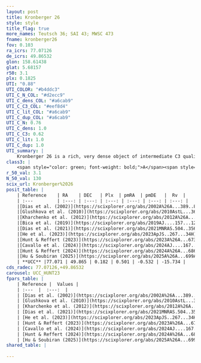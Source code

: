 ```yaml
---
layout: post
title: Kronberger 26
style: style
title_flag: true
more_names: Teutsch 36; SAI 43; MWSC 473
fname: kronberger26
fov: 0.103
ra_icrs: 77.07126
de_icrs: 49.86532
glon: 158.61438
glat: 5.68157
r50: 3.1
plx: 0.1825
UTI: "0.88"
UTI_COLOR: "#b4ddc3"
UTI_C_N_COL: "#d2ecc9"
UTI_C_dens_COL: "#a6cab9"
UTI_C_C3_COL: "#eef8d4"
UTI_C_lit_COL: "#a6cab9"
UTI_C_dup_COL: "#a6cab9"
UTI_C_N: 0.76
UTI_C_dens: 1.0
UTI_C_C3: 0.62
UTI_C_lit: 1.0
UTI_C_dup: 1.0
UTI_summary: |
    Kronberger 26 is a rich, very dense object of intermediate C3 quality. It is very well-studied in the literature.
class3: |
    <span style="color: green; font-weight: bold;">A</span><span style="color: red; font-weight: bold;">C</span>
r_50_val: 3.1
N_50_val: 130
scix_url: Kronberger%2026
posit_table: |
    | Reference    | RA    | DEC   | Plx  | pmRA  | pmDE   |  Rv  |
    | :---         | :---: | :---: | :---: | :---: | :---: | :---: |
    |[Dias et al. (2002)](https://scixplorer.org/abs/2002A%26A...389..871D) | 77.071 | 49.869 | -- | 0.04 | -2.72 | -- |
    |[Glushkova et al. (2010)](https://scixplorer.org/abs/2010AstL...36...75G) | 77.069 | 49.869 | -- | -- | -- | -- |
    |[Kharchenko et al. (2012)](https://scixplorer.org/abs/2012A%26A...543A.156K) | 77.067 | 49.873 | -- | 0.04 | -2.72 | -- |
    |[Bica et al. (2019)](https://scixplorer.org/abs/2019AJ....157...12B) | 77.077 | 49.871 | -- | -- | -- | -- |
    |[Dias et al. (2021)](https://scixplorer.org/abs/2021MNRAS.504..356D) | 77.072 | 49.865 | 0.107 | 0.601 | -0.556 | -- |
    |[He et al. (2023)](https://scixplorer.org/abs/2023ApJS..267...34H) | 77.07 | 49.862 | 0.19 | 0.477 | -0.513 | -15.73 |
    |[Hunt & Reffert (2023)](https://scixplorer.org/abs/2023A%26A...673A.114H) | 77.072 | 49.865 | 0.197 | 0.485 | -0.542 | -12.153 |
    |[Cavallo et al. (2024)](https://scixplorer.org/abs/2024AJ....167...12C) | 77.056 | 49.859 | 0.196 | -- | -- | -- |
    |[Hunt & Reffert (2024)](https://scixplorer.org/abs/2024A%26A...686A..42H) | 77.072 | 49.865 | 0.197 | 0.485 | -0.542 | -12.153 |
    |[Hu & Soubiran (2025)](https://scixplorer.org/abs/2025A%26A...699A.246H) | 77.055 | 49.859 | -- | -- | -- | -- |
    | **UCC** |77.071 | 49.865 | 0.182 | 0.501 | -0.532 | -15.734 | 
cds_radec: 77.07126,+49.86532
carousel: UCC_HUNT23
fpars_table: |
    | Reference |  Values |
    | :---  |  :---:  |
    | [Dias et al. (2002)](https://scixplorer.org/abs/2002A%26A...389..871D) | `E(B-V)=0.18, Dist=3840.0, Age=8.95` |
    | [Glushkova et al. (2010)](https://scixplorer.org/abs/2010AstL...36...75G) | `E(B-V)=0.18, Dm=12.92, Age=8.95` |
    | [Kharchenko et al. (2012)](https://scixplorer.org/abs/2012A%26A...543A.156K) | `e_bv=0.179, distance=3900, log_age=8.905` |
    | [Dias et al. (2021)](https://scixplorer.org/abs/2021MNRAS.504..356D) | `Av=1.538, Dist=4451, logage=8.41, [Fe/H]=-0.198` |
    | [He et al. (2023)](https://scixplorer.org/abs/2023ApJS..267...34H) | `A0=1.45, m-M=13.5, logA=8.6` |
    | [Hunt & Reffert (2023)](https://scixplorer.org/abs/2023A%26A...673A.114H) | `AV50=1.157, diffAV50=1.214, MOD50=13.226, logAge50=8.63` |
    | [Cavallo et al. (2024)](https://scixplorer.org/abs/2024AJ....167...12C) | `AV50=1.4, dMod50=12.8, logAge50=8.86, [Fe/H]50=-0.47` |
    | [Hunt & Reffert (2024)](https://scixplorer.org/abs/2024A%26A...686A..42H) | `MassJ=557.345` |
    | [Hu & Soubiran (2025)](https://scixplorer.org/abs/2025A%26A...699A.246H) | `MA22=-0.26, MA23f=-0.56, MA23g=-0.33, MZ23=-0.52, MK24=-0.35, MF24=-0.39` |
shared_table: |
    
---
```

